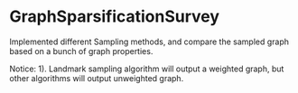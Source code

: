 # GraphSparsificationSurvey


Implemented different Sampling methods, and compare the sampled graph based on a bunch of graph properties.

Notice:
1). Landmark sampling algorithm will output a weighted graph, but other algorithms will output unweighted graph.
